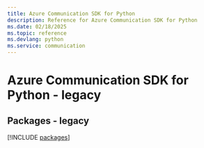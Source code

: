 ```yaml
---
title: Azure Communication SDK for Python
description: Reference for Azure Communication SDK for Python
ms.date: 02/18/2025
ms.topic: reference
ms.devlang: python
ms.service: communication
---
```

# Azure Communication SDK for Python - legacy
## Packages - legacy
[!INCLUDE [packages](communication-index.md)]
